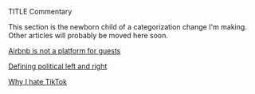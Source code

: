 TITLE Commentary

This section is the newborn child of a categorization change I'm making. Other articles will probably be moved here soon.

[Airbnb is not a platform for guests](airbnb)

[Defining political left and right](left_right)

[Why I hate TikTok](tiktok)

